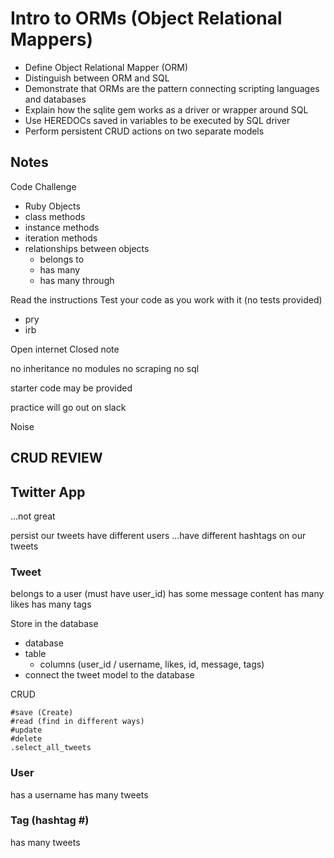 # Intro to ORMs (Object Relational Mappers)

* Define Object Relational Mapper (ORM)
* Distinguish between ORM and SQL
* Demonstrate that ORMs are the pattern connecting scripting languages and databases
* Explain how the sqlite gem works as a driver or wrapper around SQL
* Use HEREDOCs saved in variables to be executed by SQL driver
* Perform persistent CRUD actions on two separate models

## Notes

Code Challenge
  - Ruby Objects
  - class methods
  - instance methods
  - iteration methods
  - relationships between objects
    - belongs to
    - has many
    - has many through

Read the instructions
Test your code as you work with it (no tests provided)
  - pry
  - irb

Open internet
Closed note

  no inheritance
  no modules
  no scraping
  no sql

starter code may be provided

practice will go out on slack

Noise

## CRUD REVIEW

## Twitter App
...not great

persist our tweets
have different users
...have different hashtags on our tweets

### Tweet
belongs to a user (must have user_id)
has some message content
has many likes
has many tags

Store in the database
- database
- table
  - columns (user_id / username, likes, id, message, tags)
- connect the tweet model to the database

CRUD

```
#save (Create)
#read (find in different ways)
#update
#delete
.select_all_tweets
```


### User
has a username
has many tweets

### Tag (hashtag #)
has many tweets
